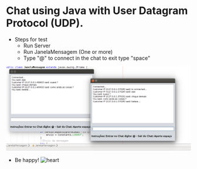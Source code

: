 # Chat using Java with User Datagram Protocol (UDP).
- Steps for test
  - Run Server
  - Run JanelaMensagem (One or more)
  - Type "@" to connect in the chat to exit type "space"
 
![Screenshot](https://github.com/Paulimjr/chat-java-udp/blob/master/src/sd_udp/Sele%C3%A7%C3%A3o_021.png "Slash screen")
  
- Be happy! <img class="emoji" alt="heart" height="20" width="20" src="https://assets-cdn.github.com/images/icons/emoji/unicode/2764.png">
